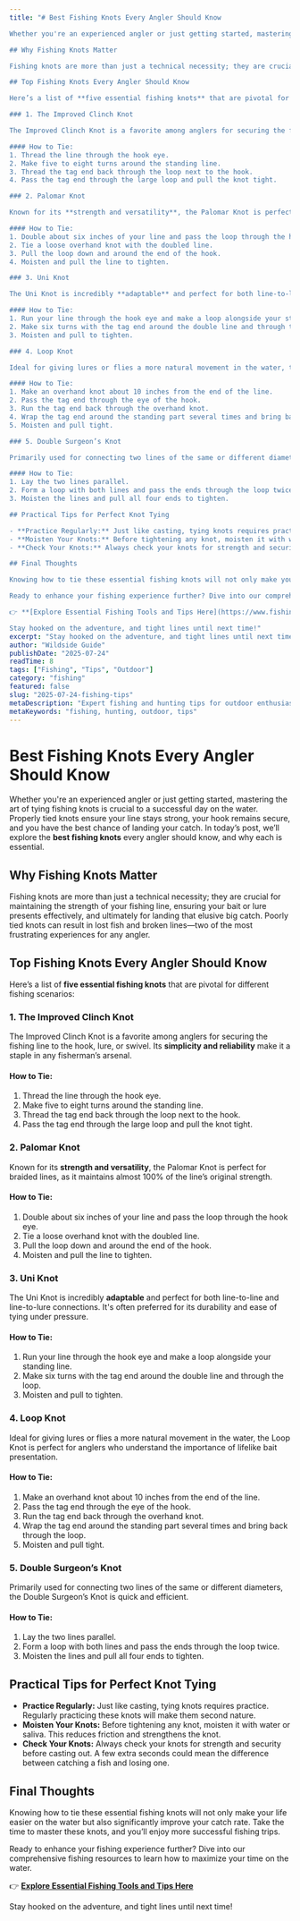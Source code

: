 ```yaml
---
title: "# Best Fishing Knots Every Angler Should Know

Whether you're an experienced angler or just getting started, mastering the art of tying fishing knots is crucial to a successful day on the water. Properly tied knots ensure your line stays strong, your hook remains secure, and you have the best chance of landing your catch. In today’s post, we’ll explore the **best fishing knots** every angler should know, and why each is essential.

## Why Fishing Knots Matter

Fishing knots are more than just a technical necessity; they are crucial for maintaining the strength of your fishing line, ensuring your bait or lure presents effectively, and ultimately for landing that elusive big catch. Poorly tied knots can result in lost fish and broken lines—two of the most frustrating experiences for any angler.

## Top Fishing Knots Every Angler Should Know

Here’s a list of **five essential fishing knots** that are pivotal for different fishing scenarios:

### 1. The Improved Clinch Knot

The Improved Clinch Knot is a favorite among anglers for securing the fishing line to the hook, lure, or swivel. Its **simplicity and reliability** make it a staple in any fisherman’s arsenal.

#### How to Tie:
1. Thread the line through the hook eye.
2. Make five to eight turns around the standing line.
3. Thread the tag end back through the loop next to the hook.
4. Pass the tag end through the large loop and pull the knot tight.

### 2. Palomar Knot

Known for its **strength and versatility**, the Palomar Knot is perfect for braided lines, as it maintains almost 100% of the line’s original strength.

#### How to Tie:
1. Double about six inches of your line and pass the loop through the hook eye.
2. Tie a loose overhand knot with the doubled line.
3. Pull the loop down and around the end of the hook.
4. Moisten and pull the line to tighten.

### 3. Uni Knot

The Uni Knot is incredibly **adaptable** and perfect for both line-to-line and line-to-lure connections. It's often preferred for its durability and ease of tying under pressure.

#### How to Tie:
1. Run your line through the hook eye and make a loop alongside your standing line.
2. Make six turns with the tag end around the double line and through the loop.
3. Moisten and pull to tighten.

### 4. Loop Knot

Ideal for giving lures or flies a more natural movement in the water, the Loop Knot is perfect for anglers who understand the importance of lifelike bait presentation.

#### How to Tie:
1. Make an overhand knot about 10 inches from the end of the line.
2. Pass the tag end through the eye of the hook.
3. Run the tag end back through the overhand knot.
4. Wrap the tag end around the standing part several times and bring back through the loop.
5. Moisten and pull tight.

### 5. Double Surgeon’s Knot

Primarily used for connecting two lines of the same or different diameters, the Double Surgeon’s Knot is quick and efficient.

#### How to Tie:
1. Lay the two lines parallel.
2. Form a loop with both lines and pass the ends through the loop twice.
3. Moisten the lines and pull all four ends to tighten.

## Practical Tips for Perfect Knot Tying

- **Practice Regularly:** Just like casting, tying knots requires practice. Regularly practicing these knots will make them second nature.
- **Moisten Your Knots:** Before tightening any knot, moisten it with water or saliva. This reduces friction and strengthens the knot.
- **Check Your Knots:** Always check your knots for strength and security before casting out. A few extra seconds could mean the difference between catching a fish and losing one.

## Final Thoughts

Knowing how to tie these essential fishing knots will not only make your life easier on the water but also significantly improve your catch rate. Take the time to master these knots, and you’ll enjoy more successful fishing trips.

Ready to enhance your fishing experience further? Dive into our comprehensive fishing resources to learn how to maximize your time on the water.

👉 **[Explore Essential Fishing Tools and Tips Here](https://www.fishingandhuntingtips.com/tools)**

Stay hooked on the adventure, and tight lines until next time!"
excerpt: "Stay hooked on the adventure, and tight lines until next time!"
author: "Wildside Guide"
publishDate: "2025-07-24"
readTime: 8
tags: ["Fishing", "Tips", "Outdoor"]
category: "fishing"
featured: false
slug: "2025-07-24-fishing-tips"
metaDescription: "Expert fishing and hunting tips for outdoor enthusiasts"
metaKeywords: "fishing, hunting, outdoor, tips"
---
```

# Best Fishing Knots Every Angler Should Know

Whether you're an experienced angler or just getting started, mastering the art of tying fishing knots is crucial to a successful day on the water. Properly tied knots ensure your line stays strong, your hook remains secure, and you have the best chance of landing your catch. In today’s post, we’ll explore the **best fishing knots** every angler should know, and why each is essential.

## Why Fishing Knots Matter

Fishing knots are more than just a technical necessity; they are crucial for maintaining the strength of your fishing line, ensuring your bait or lure presents effectively, and ultimately for landing that elusive big catch. Poorly tied knots can result in lost fish and broken lines—two of the most frustrating experiences for any angler.

## Top Fishing Knots Every Angler Should Know

Here’s a list of **five essential fishing knots** that are pivotal for different fishing scenarios:

### 1. The Improved Clinch Knot

The Improved Clinch Knot is a favorite among anglers for securing the fishing line to the hook, lure, or swivel. Its **simplicity and reliability** make it a staple in any fisherman’s arsenal.

#### How to Tie:
1. Thread the line through the hook eye.
2. Make five to eight turns around the standing line.
3. Thread the tag end back through the loop next to the hook.
4. Pass the tag end through the large loop and pull the knot tight.

### 2. Palomar Knot

Known for its **strength and versatility**, the Palomar Knot is perfect for braided lines, as it maintains almost 100% of the line’s original strength.

#### How to Tie:
1. Double about six inches of your line and pass the loop through the hook eye.
2. Tie a loose overhand knot with the doubled line.
3. Pull the loop down and around the end of the hook.
4. Moisten and pull the line to tighten.

### 3. Uni Knot

The Uni Knot is incredibly **adaptable** and perfect for both line-to-line and line-to-lure connections. It's often preferred for its durability and ease of tying under pressure.

#### How to Tie:
1. Run your line through the hook eye and make a loop alongside your standing line.
2. Make six turns with the tag end around the double line and through the loop.
3. Moisten and pull to tighten.

### 4. Loop Knot

Ideal for giving lures or flies a more natural movement in the water, the Loop Knot is perfect for anglers who understand the importance of lifelike bait presentation.

#### How to Tie:
1. Make an overhand knot about 10 inches from the end of the line.
2. Pass the tag end through the eye of the hook.
3. Run the tag end back through the overhand knot.
4. Wrap the tag end around the standing part several times and bring back through the loop.
5. Moisten and pull tight.

### 5. Double Surgeon’s Knot

Primarily used for connecting two lines of the same or different diameters, the Double Surgeon’s Knot is quick and efficient.

#### How to Tie:
1. Lay the two lines parallel.
2. Form a loop with both lines and pass the ends through the loop twice.
3. Moisten the lines and pull all four ends to tighten.

## Practical Tips for Perfect Knot Tying

- **Practice Regularly:** Just like casting, tying knots requires practice. Regularly practicing these knots will make them second nature.
- **Moisten Your Knots:** Before tightening any knot, moisten it with water or saliva. This reduces friction and strengthens the knot.
- **Check Your Knots:** Always check your knots for strength and security before casting out. A few extra seconds could mean the difference between catching a fish and losing one.

## Final Thoughts

Knowing how to tie these essential fishing knots will not only make your life easier on the water but also significantly improve your catch rate. Take the time to master these knots, and you’ll enjoy more successful fishing trips.

Ready to enhance your fishing experience further? Dive into our comprehensive fishing resources to learn how to maximize your time on the water.

👉 **[Explore Essential Fishing Tools and Tips Here](https://www.fishingandhuntingtips.com/tools)**

Stay hooked on the adventure, and tight lines until next time!